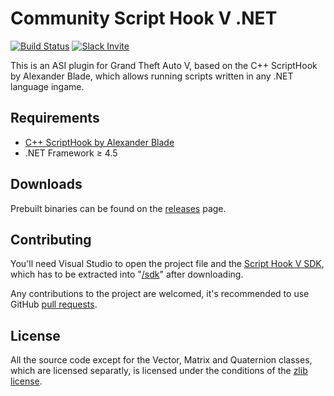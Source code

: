 Community Script Hook V .NET
============================

[![Build Status](https://ci.appveyor.com/api/projects/status/github/crosire/scripthookvdotnet?branch=master&svg=true)](https://ci.appveyor.com/project/crosire/scripthookvdotnet)
[![Slack Invite](http://scripthookvdotnet.johnnycrazy.de/badge.svg)](http://scripthookvdotnet.johnnycrazy.de)

This is an ASI plugin for Grand Theft Auto V, based on the C++ ScriptHook by Alexander Blade, which allows running scripts written in any .NET language ingame.

## Requirements

* [C++ ScriptHook by Alexander Blade](http://www.dev-c.com/gtav/scripthookv/)
* .NET Framework ≥ 4.5

## Downloads

Prebuilt binaries can be found on the [releases](https://github.com/crosire/scripthookvdotnet/releases) page.

## Contributing

You'll need Visual Studio to open the project file and the [Script Hook V SDK](http://www.dev-c.com/gtav/scripthookv/), which has to be extracted into "[/sdk](/sdk)" after downloading.

Any contributions to the project are welcomed, it's recommended to use GitHub [pull requests](https://help.github.com/articles/using-pull-requests/).

## License

All the source code except for the Vector, Matrix and Quaternion classes, which are licensed separatly, is licensed under the conditions of the [zlib license](LICENSE.txt).
